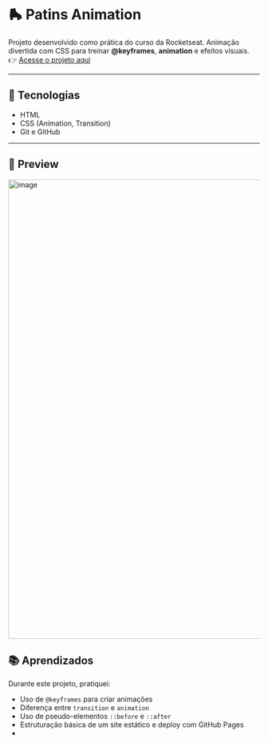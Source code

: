 # 🛼 Patins Animation 

Projeto desenvolvido como prática do curso da Rocketseat. 
Animação divertida com CSS para treinar **@keyframes**, **animation** e efeitos visuais. 
👉 [Acesse o projeto aqui](https://thamicordeiro.github.io/patins-animation/) 

---

## 🚀 Tecnologias 
- HTML
- CSS (Animation, Transition)
- Git e GitHub

--- 
## 📸 Preview

<img width="1749" height="919" alt="image" src="https://github.com/user-attachments/assets/5fbda413-c585-48f5-b102-c8a6411fbab8" />


## 📚 Aprendizados 
Durante este projeto, pratiquei: 
- Uso de `@keyframes` para criar animações
- Diferença entre `transition` e `animation`
- Uso de pseudo-elementos `::before` e `::after`
- Estruturação básica de um site estático e deploy com GitHub Pages
-
